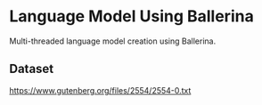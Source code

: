 # Language Model Using Ballerina
Multi-threaded language model creation using Ballerina.

## Dataset 
https://www.gutenberg.org/files/2554/2554-0.txt
